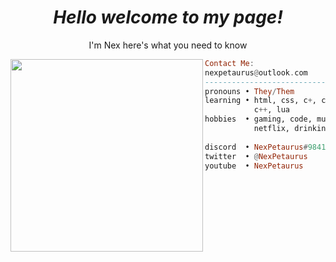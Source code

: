 <h1 align="center">
  <I> Hello welcome to my page! </I>
</h1>



<p align="center"> I'm Nex here's what you need to know </p>


<img align="left" src="https://github.com/NexPetaurus.png" width="308" />

```haskell
Contact Me:
nexpetaurus@outlook.com
------------------------------
pronouns • They/Them
learning • html, css, c+, c#
           c++, lua           
hobbies  • gaming, code, music,
           netflix, drinking tea.
           
discord  • NexPetaurus#9841
twitter  • @NexPetaurus
youtube  • NexPetaurus
```
